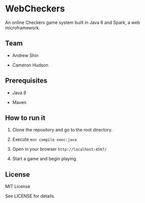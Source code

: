 # WebCheckers

An online Checkers game system built in Java 8 and Spark, a web
microframework.


## Team

- Andrew Shin

- Cameron Hudson


## Prerequisites

- Java 8

- Maven


## How to run it

1. Clone the repository and go to the root directory.

2. Execute `mvn compile exec:java`

3. Open in your browser `http://localhost:4567/`

4. Start a game and begin playing.


## License

MIT License

See LICENSE for details.
